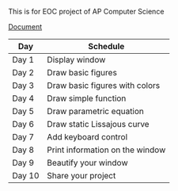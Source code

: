 This is for EOC project of AP Computer Science

[Document](https://docs.google.com/document/d/1FI6r0muJTxsn2-u1Swa2I0XEDrxXNRmCM8TojDZhi8A/edit?usp=sharing)

Day|Schedule
--- | ---
Day 1|Display window
Day 2|Draw basic figures
Day 3|Draw basic figures with colors
Day 4|Draw simple function
Day 5|Draw parametric equation
Day 6|Draw static Lissajous curve
Day 7|Add keyboard control
Day 8|Print information on the window
Day 9|Beautify your window
Day 10|Share your project

